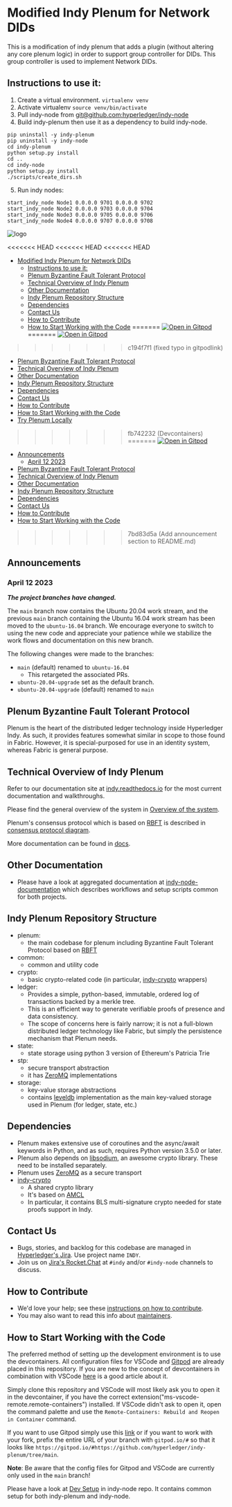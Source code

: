 # Modified Indy Plenum for Network DIDs

This is a modification of indy plenum that adds a plugin (without altering any core plenum logic) in order to support group controller for DIDs. This group controller is used to implement Network DIDs.

## Instructions to use it:

1. Create a virtual environment. `virtualenv venv`
2. Activate virtualenv `source venv/bin/activate`
3. Pull indy-node from [git@github.com:hyperledger/indy-node](http://github.com/hyperledger/indy-node)
4. Build indy-plenum then use it as a dependency to build indy-node.
```
pip uninstall -y indy-plenum
pip uninstall -y indy-node
cd indy-plenum
python setup.py install
cd ..
cd indy-node
python setup.py install
./scripts/create_dirs.sh
```
5. Run indy nodes: 
```
start_indy_node Node1 0.0.0.0 9701 0.0.0.0 9702
start_indy_node Node2 0.0.0.0 9703 0.0.0.0 9704
start_indy_node Node3 0.0.0.0 9705 0.0.0.0 9706
start_indy_node Node4 0.0.0.0 9707 0.0.0.0 9708
```

![logo](indy-logo.png)

<<<<<<< HEAD
<<<<<<< HEAD
<<<<<<< HEAD
- [Modified Indy Plenum for Network DIDs](#modified-indy-plenum-for-network-dids)
  - [Instructions to use it:](#instructions-to-use-it)
  - [Plenum Byzantine Fault Tolerant Protocol](#plenum-byzantine-fault-tolerant-protocol)
  - [Technical Overview of Indy Plenum](#technical-overview-of-indy-plenum)
  - [Other Documentation](#other-documentation)
  - [Indy Plenum Repository Structure](#indy-plenum-repository-structure)
  - [Dependencies](#dependencies)
  - [Contact Us](#contact-us)
  - [How to Contribute](#how-to-contribute)
  - [How to Start Working with the Code](#how-to-start-working-with-the-code)
=======
[![Open in Gitpod](https://gitpod.io/button/open-in-gitpod.svg)](https://gitpod.io/#https://gitpod.io/#https://github.com/hyperledger/indy-plenum/tree/ubuntu-20.04-upgrade)
=======
[![Open in Gitpod](https://gitpod.io/button/open-in-gitpod.svg)](https://gitpod.io/#https://github.com/hyperledger/indy-plenum/tree/ubuntu-20.04-upgrade)
>>>>>>> c194f7f1 (fixed typo in gitpodlink)


* [Plenum Byzantine Fault Tolerant Protocol](#plenum-byzantine-fault-tolerant-protocol)
* [Technical Overview of Indy Plenum](#technical-overview-of-indy-plenum)
* [Other Documentation](#other-documentation)
* [Indy Plenum Repository Structure](#indy-plenum-repository-structure)
* [Dependencies](#dependencies)
* [Contact Us](#contact-us)
* [How to Contribute](#how-to-contribute)
* [How to Start Working with the Code](#how-to-start-working-with-the-code)
* [Try Plenum Locally](#try-plenum-locally)
>>>>>>> fb742232 (Devcontainers)
=======
[![Open in Gitpod](https://gitpod.io/button/open-in-gitpod.svg)](https://gitpod.io/#https://github.com/hyperledger/indy-plenum/tree/main)


- [Announcements](#announcements)
  - [April 12 2023](#april-12-2023)
- [Plenum Byzantine Fault Tolerant Protocol](#plenum-byzantine-fault-tolerant-protocol)
- [Technical Overview of Indy Plenum](#technical-overview-of-indy-plenum)
- [Other Documentation](#other-documentation)
- [Indy Plenum Repository Structure](#indy-plenum-repository-structure)
- [Dependencies](#dependencies)
- [Contact Us](#contact-us)
- [How to Contribute](#how-to-contribute)
- [How to Start Working with the Code](#how-to-start-working-with-the-code)
>>>>>>> 7bd83d5a (Add announcement section to README.md)

## Announcements

### April 12 2023

**_The project branches have changed._**

The `main` branch now contains the Ubuntu 20.04 work stream, and the previous `main` branch containing the Ubuntu 16.04 work stream has been moved to the `ubuntu-16.04` branch.  We encourage everyone to switch to using the new code and appreciate your patience while we stabilize the work flows and documentation on this new branch.

The following changes were made to the branches:
- `main` (default) renamed to `ubuntu-16.04`
  - This retargeted the associated PRs.
- `ubuntu-20.04-upgrade` set as the default branch.
- `ubuntu-20.04-upgrade` (default) renamed to `main`

## Plenum Byzantine Fault Tolerant Protocol

Plenum is the heart of the distributed ledger technology inside Hyperledger
Indy. As such, it provides features somewhat similar in scope to those
found in Fabric. However, it is special-purposed for use in an identity
system, whereas Fabric is general purpose.

## Technical Overview of Indy Plenum

Refer to our documentation site at [indy.readthedocs.io](https://hyperledger-indy.readthedocs.io/projects/plenum/en/latest/index.html) for the most current documentation and walkthroughs.

Please find the general overview of the system in [Overview of the system](docs/source/main.md).

Plenum's consensus protocol which is based on [RBFT](https://pakupaku.me/plaublin/rbft/5000a297.pdf) is described in [consensus protocol diagram](docs/source/diagrams/consensus-protocol.png).

More documentation can be found in [docs](docs).

## Other Documentation

- Please have a look at aggregated documentation at [indy-node-documentation](https://github.com/hyperledger/indy-node/blob/master/README.md) which describes workflows and setup scripts common for both projects.


## Indy Plenum Repository Structure

- plenum:
    - the main codebase for plenum including Byzantine Fault Tolerant Protocol based on [RBFT](https://pakupaku.me/plaublin/rbft/5000a297.pdf)
- common:
    - common and utility code
- crypto:
    - basic crypto-related code (in particular, [indy-crypto](https://github.com/hyperledger/indy-crypto) wrappers)
- ledger:
    - Provides a simple, python-based, immutable, ordered log of transactions
backed by a merkle tree.
    - This is an efficient way to generate verifiable proofs of presence
and data consistency.
    - The scope of concerns here is fairly narrow; it is not a full-blown
distributed ledger technology like Fabric, but simply the persistence
mechanism that Plenum needs.
- state:
    - state storage using python 3 version of Ethereum's Patricia Trie
- stp:
    - secure transport abstraction
    - it has [ZeroMQ](http://zeromq.org/) implementations
- storage:
    - key-value storage abstractions
    - contains [leveldb](http://leveldb.org/) implementation as the main key-valued storage used in Plenum (for ledger, state, etc.)

## Dependencies

- Plenum makes extensive use of coroutines and the async/await keywords in
Python, and as such, requires Python version 3.5.0 or later.
- Plenum also depends on [libsodium](https://download.libsodium.org/doc/), an awesome crypto library. These need to be installed
separately.
- Plenum uses [ZeroMQ](http://zeromq.org/) as a secure transport
- [indy-crypto](https://github.com/hyperledger/indy-crypto)
    - A shared crypto library
    - It's based on [AMCL](https://github.com/milagro-crypto/amcl)
    - In particular, it contains BLS multi-signature crypto needed for state proofs support in Indy.


## Contact Us

- Bugs, stories, and backlog for this codebase are managed in [Hyperledger's Jira](https://jira.hyperledger.org).
Use project name `INDY`.
- Join us on [Jira's Rocket.Chat](https://chat.hyperledger.org/channel/indy) at `#indy` and/or `#indy-node` channels to discuss.

## How to Contribute

- We'd love your help; see these [instructions on how to contribute](https://wiki.hyperledger.org/display/indy/How+to+Contribute).
- You may also want to read this info about [maintainers](https://github.com/hyperledger/indy-node/blob/stable/MAINTAINERS.md).


## How to Start Working with the Code

The preferred method of setting up the development environment is to use the devcontainers.
All configuration files for VSCode and [Gitpod](https://gitpod.io) are already placed in this repository.
If you are new to the concept of devcontainers in combination with VSCode [here](https://code.visualstudio.com/docs/remote/containers) is a good article about it.

Simply clone this repository and VSCode will most likely ask you to open it in the devcontainer, if you have the correct extension("ms-vscode-remote.remote-containers") installed.
If VSCode didn't ask to open it, open the command palette and use the `Remote-Containers: Rebuild and Reopen in Container` command.

If you want to use Gitpod simply use this [link](https://gitpod.io/#https://github.com/hyperledger/indy-plenum/tree/main)
or if you want to work with your fork, prefix the entire URL of your branch with  `gitpod.io/#` so that it looks like `https://gitpod.io/#https://github.com/hyperledger/indy-plenum/tree/main`.

**Note**: Be aware that the config files for Gitpod and VSCode are currently only used in the `main` branch!

Please have a look at [Dev Setup](https://github.com/hyperledger/indy-node/blob/master/docs/setup-dev.md) in indy-node repo.
It contains common setup for both indy-plenum and indy-node.



